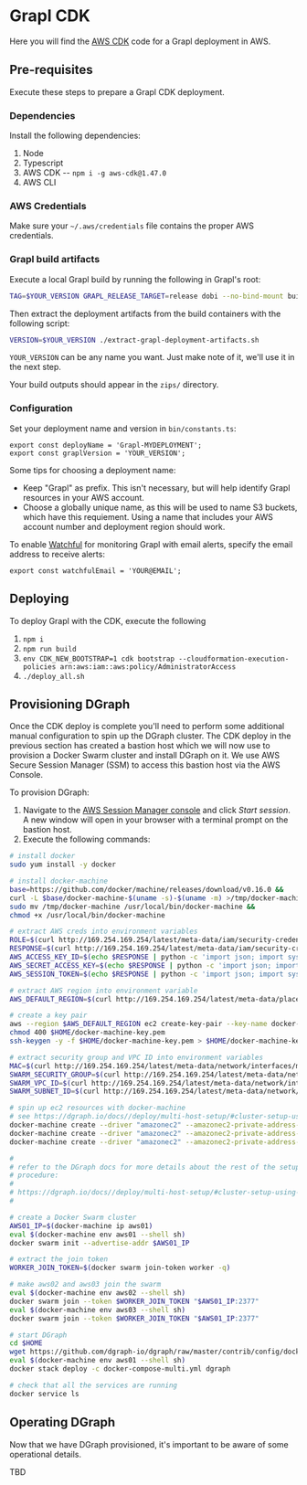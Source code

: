 # Grapl CDK

Here you will find the [AWS CDK](https://aws.amazon.com/cdk/) code for
a Grapl deployment in AWS.

## Pre-requisites

Execute these steps to prepare a Grapl CDK deployment.

### Dependencies

Install the following dependencies:

1. Node
2. Typescript
3. AWS CDK -- `npm i -g aws-cdk@1.47.0`
4. AWS CLI

### AWS Credentials

Make sure your `~/.aws/credentials` file contains the proper AWS
credentials.

### Grapl build artifacts

Execute a local Grapl build by running the following in Grapl's root:

```bash
TAG=$YOUR_VERSION GRAPL_RELEASE_TARGET=release dobi --no-bind-mount build
```

Then extract the deployment artifacts from the build containers with
the following script:

```bash
VERSION=$YOUR_VERSION ./extract-grapl-deployment-artifacts.sh
```

`YOUR_VERSION` can be any name you want. Just make note of it, we'll
use it in the next step.

Your build outputs should appear in the `zips/` directory.

### Configuration

Set your deployment name and version in `bin/constants.ts`:

```
export const deployName = 'Grapl-MYDEPLOYMENT';
export const graplVersion = 'YOUR_VERSION';
```

Some tips for choosing a deployment name:

  - Keep "Grapl" as prefix. This isn't necessary, but will help
    identify Grapl resources in your AWS account.
  - Choose a globally unique name, as this will be used to name S3
    buckets, which have this requiement. Using a name that includes
    your AWS account number and deployment region should work.

To enable [Watchful](https://github.com/eladb/cdk-watchful) for
monitoring Grapl with email alerts, specify the email address to
receive alerts:

```
export const watchfulEmail = 'YOUR@EMAIL';
```

## Deploying

To deploy Grapl with the CDK, execute the following

1. `npm i`
2. `npm run build`
3. `env CDK_NEW_BOOTSTRAP=1 cdk bootstrap --cloudformation-execution-policies arn:aws:iam::aws:policy/AdministratorAccess`
4. `./deploy_all.sh`

## Provisioning DGraph

Once the CDK deploy is complete you'll need to perform some additional
manual configuration to spin up the DGraph cluster. The CDK deploy in
the previous section has created a bastion host which we will now use
to provision a Docker Swarm cluster and install DGraph on it. We use
AWS Secure Session Manager (SSM) to access this bastion host via the
AWS Console.

To provision DGraph:

  1. Navigate to the [AWS Session Manager
     console](https://us-east-1.console.aws.amazon.com/systems-manager/session-manager)
     and click *Start session*. A new window will open in your browser
     with a terminal prompt on the bastion host.
  2. Execute the following commands:

``` bash
# install docker
sudo yum install -y docker

# install docker-machine
base=https://github.com/docker/machine/releases/download/v0.16.0 &&
curl -L $base/docker-machine-$(uname -s)-$(uname -m) >/tmp/docker-machine &&
sudo mv /tmp/docker-machine /usr/local/bin/docker-machine &&
chmod +x /usr/local/bin/docker-machine

# extract AWS creds into environment variables
ROLE=$(curl http://169.254.169.254/latest/meta-data/iam/security-credentials/)
RESPONSE=$(curl http://169.254.169.254/latest/meta-data/iam/security-credentials/$ROLE)
AWS_ACCESS_KEY_ID=$(echo $RESPONSE | python -c 'import json; import sys; print(json.load(sys.stdin)["AccessKeyId"]);')
AWS_SECRET_ACCESS_KEY=$(echo $RESPONSE | python -c 'import json; import sys; print(json.load(sys.stdin)["SecretAccessKey"]);')
AWS_SESSION_TOKEN=$(echo $RESPONSE | python -c 'import json; import sys; print(json.load(sys.stdin)["Token"]);')

# extract AWS region into environment variable
AWS_DEFAULT_REGION=$(curl http://169.254.169.254/latest/meta-data/placement/region)

# create a key pair
aws --region $AWS_DEFAULT_REGION ec2 create-key-pair --key-name docker-machine-key --query 'KeyMaterial' --output text > $HOME/docker-machine-key.pem
chmod 400 $HOME/docker-machine-key.pem
ssh-keygen -y -f $HOME/docker-machine-key.pem > $HOME/docker-machine-key.pem.pub

# extract security group and VPC ID into environment variables
MAC=$(curl http://169.254.169.254/latest/meta-data/network/interfaces/macs)
SWARM_SECURITY_GROUP=$(curl http://169.254.169.254/latest/meta-data/network/interfaces/macs/$MAC/security-groups)
SWARM_VPC_ID=$(curl http://169.254.169.254/latest/meta-data/network/interfaces/macs/$MAC/vpc-id)
SWARM_SUBNET_ID=$(curl http://169.254.169.254/latest/meta-data/network/interfaces/macs/$MAC/subnet-id)

# spin up ec2 resources with docker-machine
# see https://dgraph.io/docs//deploy/multi-host-setup/#cluster-setup-using-docker-swarm
docker-machine create --driver "amazonec2" --amazonec2-private-address-only --amazonec2-vpc-id "$SWARM_VPC_ID" --amazonec2-security-group "$SWARM_SECURITY_GROUP" --amazonec2-keypair-name "docker-machine-key-pair" --amazonec2-ssh-keypath "$HOME/docker-machine-key.pem" --amazonec2-subnet-id "$SWARM_SUBNET_ID" --amazonec2-instance-type "i3.large" aws01
docker-machine create --driver "amazonec2" --amazonec2-private-address-only --amazonec2-vpc-id "$SWARM_VPC_ID" --amazonec2-security-group "$SWARM_SECURITY_GROUP" --amazonec2-keypair-name "docker-machine-key-pair" --amazonec2-ssh-keypath "$HOME/docker-machine-key.pem" --amazonec2-subnet-id "$SWARM_SUBNET_ID" --amazonec2-instance-type "i3.large" aws02
docker-machine create --driver "amazonec2" --amazonec2-private-address-only --amazonec2-vpc-id "$SWARM_VPC_ID" --amazonec2-security-group "$SWARM_SECURITY_GROUP" --amazonec2-keypair-name "docker-machine-key-pair" --amazonec2-ssh-keypath "$HOME/docker-machine-key.pem" --amazonec2-subnet-id "$SWARM_SUBNET_ID" --amazonec2-instance-type "i3.large" aws03

#
# refer to the DGraph docs for more details about the rest of the setup
# procedure:
#
# https://dgraph.io/docs//deploy/multi-host-setup/#cluster-setup-using-docker-swarm
#

# create a Docker Swarm cluster
AWS01_IP=$(docker-machine ip aws01)
eval $(docker-machine env aws01 --shell sh)
docker swarm init --advertise-addr $AWS01_IP

# extract the join token
WORKER_JOIN_TOKEN=$(docker swarm join-token worker -q)

# make aws02 and aws03 join the swarm
eval $(docker-machine env aws02 --shell sh)
docker swarm join --token $WORKER_JOIN_TOKEN "$AWS01_IP:2377"
eval $(docker-machine env aws03 --shell sh)
docker swarm join --token $WORKER_JOIN_TOKEN "$AWS01_IP:2377"

# start DGraph
cd $HOME
wget https://github.com/dgraph-io/dgraph/raw/master/contrib/config/docker/docker-compose-multi.yml
eval $(docker-machine env aws01 --shell sh)
docker stack deploy -c docker-compose-multi.yml dgraph

# check that all the services are running
docker service ls
```

## Operating DGraph

Now that we have DGraph provisioned, it's important to be aware of
some operational details.

TBD
